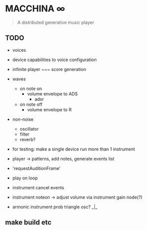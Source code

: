 # MACCHINA ∞

> A distributed generative music player

## TODO

- voices
- device capabilities to voice configuration
- infinite player ~~~ score generation

- waves
	- on note on
		- volume envelope to ADS
			- adsr
	- on note off
		- volume envelope to R

- non-noise
	- oscillator
	- filter
	- reverb?

- for testing: make a single device run more than 1 instrument

- player -> patterns, add notes, generate events list
- 'requestAuditionFrame'
- play on loop
- instrument cancel events
- instrument noteon -> adjust volume via instrument gain node(?)
- armonic instrument prob triangle osc? _|\_

## make build etc
